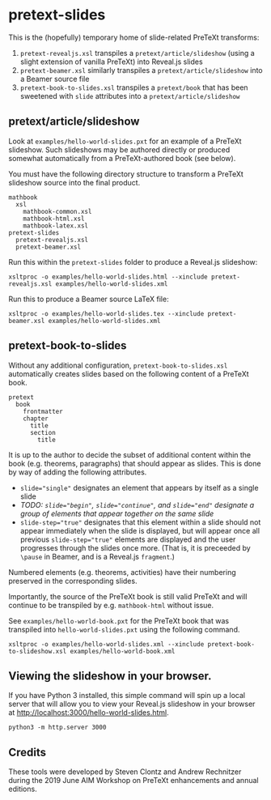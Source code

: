 # pretext-slides

This is the (hopefully) temporary home of slide-related 
PreTeXt transforms:

1. `pretext-revealjs.xsl` transpiles a `pretext/article/slideshow`
(using a slight extension of vanilla PreTeXt) into Reveal.js slides
2. `pretext-beamer.xsl` similarly transpiles a `pretext/article/slideshow`
into a Beamer source file
3. `pretext-book-to-slides.xsl` transpiles a `pretext/book`
that has been sweetened with `slide` attributes into
a `pretext/article/slideshow`

## pretext/article/slideshow

Look at `examples/hello-world-slides.pxt` for an example of a
PreTeXt slideshow. Such slideshows may be authored directly
or produced somewhat automatically from a PreTeXt-authored
book (see below). 

You must have the following directory structure to transform
a PreTeXt slideshow source into the final product.

```
mathbook
  xsl
    mathbook-common.xsl
    mathbook-html.xsl
    mathbook-latex.xsl
pretext-slides
  pretext-revealjs.xsl
  pretext-beamer.xsl
```

Run this within the `pretext-slides` folder to produce a Reveal.js slideshow:

```
xsltproc -o examples/hello-world-slides.html --xinclude pretext-revealjs.xsl examples/hello-world-slides.xml
```

Run this to produce a Beamer source LaTeX file:

```
xsltproc -o examples/hello-world-slides.tex --xinclude pretext-beamer.xsl examples/hello-world-slides.xml
```

## pretext-book-to-slides

Without any additional configuration, 
`pretext-book-to-slides.xsl` automatically creates
slides based on the following content of a PreTeXt book.

```
pretext
  book
    frontmatter
    chapter
      title
      section
        title
```

It is up to the author to decide the subset of additional
content within the book (e.g. theorems, paragraphs) that should
appear as slides. This is done by way of adding the following
attributes.

- `slide="single"` designates an element that appears by itself
  as a single slide
- *TODO:
  `slide="begin"`, `slide="continue"`, and `slide="end"` designate
  a group of elements that appear together on the same slide*
- `slide-step="true"` designates that this element within a slide
  should not appear immediately when the slide is displayed,
  but will appear once all previous `slide-step="true"` elements
  are displayed and the user progresses through the slides once
  more. (That is, it is preceeded by `\pause` in Beamer, and
  is a Reveal.js `fragment`.)

Numbered elements (e.g. theorems, activities) have their
numbering preserved in the corresponding slides.

Importantly, the source of the PreTeXt book is still valid
PreTeXt and will continue to be transpiled by e.g. 
`mathbook-html` without issue.

See `examples/hello-world-book.pxt` for the PreTeXt book
that was transpiled into `hello-world-slides.pxt` using the
following command.

```
xsltproc -o examples/hello-world-slides.xml --xinclude pretext-book-to-slideshow.xsl examples/hello-world-book.xml
```

## Viewing the slideshow in your browser.

If you have Python 3 installed, this simple command will
spin up a local server that will allow you to view
your Reveal.js slideshow in your
browser at <http://localhost:3000/hello-world-slides.html>.

```
python3 -m http.server 3000
```

## Credits

These tools were developed by Steven Clontz and
Andrew Rechnitzer during the 2019 June AIM
Workshop on PreTeXt enhancements and annual editions.

